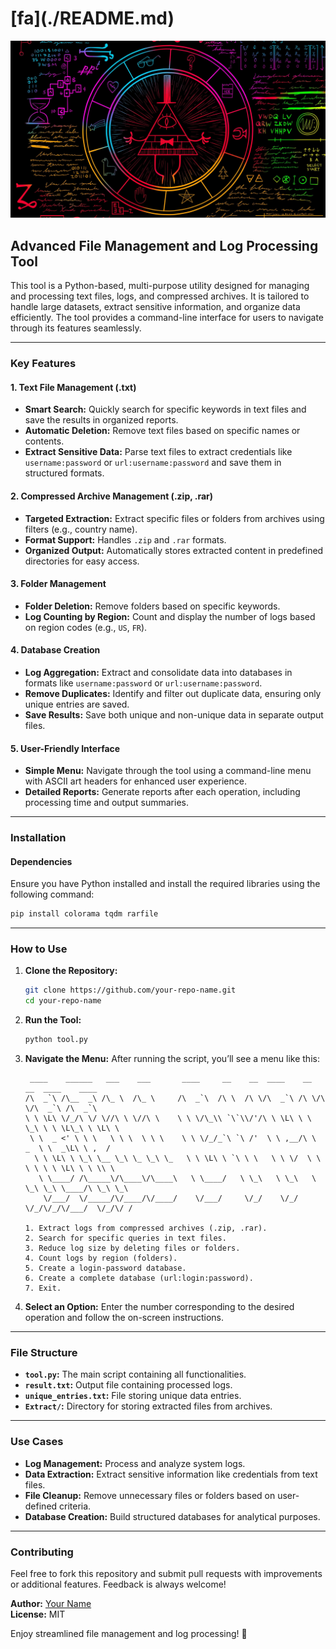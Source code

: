 <h1>[fa](./README.md)</h1>

<img src='./a.jpg'>

## **Advanced File Management and Log Processing Tool**

This tool is a Python-based, multi-purpose utility designed for managing and processing text files, logs, and compressed archives. It is tailored to handle large datasets, extract sensitive information, and organize data efficiently. The tool provides a command-line interface for users to navigate through its features seamlessly.

---

### **Key Features**

#### **1. Text File Management (.txt)**
- **Smart Search:** Quickly search for specific keywords in text files and save the results in organized reports.
- **Automatic Deletion:** Remove text files based on specific names or contents.
- **Extract Sensitive Data:** Parse text files to extract credentials like `username:password` or `url:username:password` and save them in structured formats.

#### **2. Compressed Archive Management (.zip, .rar)**
- **Targeted Extraction:** Extract specific files or folders from archives using filters (e.g., country name).
- **Format Support:** Handles `.zip` and `.rar` formats.
- **Organized Output:** Automatically stores extracted content in predefined directories for easy access.

#### **3. Folder Management**
- **Folder Deletion:** Remove folders based on specific keywords.
- **Log Counting by Region:** Count and display the number of logs based on region codes (e.g., `US`, `FR`).

#### **4. Database Creation**
- **Log Aggregation:** Extract and consolidate data into databases in formats like `username:password` or `url:username:password`.
- **Remove Duplicates:** Identify and filter out duplicate data, ensuring only unique entries are saved.
- **Save Results:** Save both unique and non-unique data in separate output files.

#### **5. User-Friendly Interface**
- **Simple Menu:** Navigate through the tool using a command-line menu with ASCII art headers for enhanced user experience.
- **Detailed Reports:** Generate reports after each operation, including processing time and output summaries.

---

### **Installation**

#### **Dependencies**
Ensure you have Python installed and install the required libraries using the following command:
```bash
pip install colorama tqdm rarfile
```

---

### **How to Use**

1. **Clone the Repository:**
   ```bash
   git clone https://github.com/your-repo-name.git
   cd your-repo-name
   ```

2. **Run the Tool:**
   ```bash
   python tool.py
   ```

3. **Navigate the Menu:**
   After running the script, you’ll see a menu like this:

   ```
    ____    ______   ___    ___       ____     __    __  ____    __  __  ____    ____       
   /\  _`\ /\__  _\ /\_ \  /\_ \     /\  _`\  /\ \  /\ \/\  _`\ /\ \/\ \/\  _`\ /\  _`\     
   \ \ \L\ \/_/\ \/ \//\ \ \//\ \    \ \ \/\_\\ `\`\\/'/\ \ \L\ \ \ \_\ \ \ \L\_\ \ \L\ \   
    \ \  _ <' \ \ \   \ \ \  \ \ \    \ \ \/_/_`\ `\ /'  \ \ ,__/\ \  _  \ \  _\L\ \ ,  /   
     \ \ \L\ \ \_\ \__ \_\ \_ \_\ \_   \ \ \L\ \ `\ \ \   \ \ \/  \ \ \ \ \ \ \L\ \ \ \\ \  
      \ \____/ /\_____\/\____\/\____\   \ \____/   \ \_\   \ \_\   \ \_\ \_\ \____/\ \_\ \_\
       \/___/  \/_____/\/____/\/____/    \/___/     \/_/    \/_/    \/_/\/_/\/___/  \/_/\/ /

   1. Extract logs from compressed archives (.zip, .rar).
   2. Search for specific queries in text files.
   3. Reduce log size by deleting files or folders.
   4. Count logs by region (folders).
   5. Create a login-password database.
   6. Create a complete database (url:login:password).
   7. Exit.
   ```

4. **Select an Option:**
   Enter the number corresponding to the desired operation and follow the on-screen instructions.

---

### **File Structure**
- **`tool.py`:** The main script containing all functionalities.
- **`result.txt`:** Output file containing processed logs.
- **`unique_entries.txt`:** File storing unique data entries.
- **`Extract/`:** Directory for storing extracted files from archives.

---

### **Use Cases**
- **Log Management:** Process and analyze system logs.
- **Data Extraction:** Extract sensitive information like credentials from text files.
- **File Cleanup:** Remove unnecessary files or folders based on user-defined criteria.
- **Database Creation:** Build structured databases for analytical purposes.

---

### **Contributing**
Feel free to fork this repository and submit pull requests with improvements or additional features. Feedback is always welcome!

**Author:** [Your Name](https://github.com/your-profile)  
**License:** MIT  

Enjoy streamlined file management and log processing! 🚀
